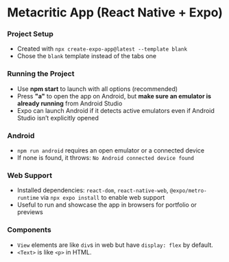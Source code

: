 # Metacritic App (React Native + Expo)

### Project Setup

* Created with `npx create-expo-app@latest --template blank`
* Chose the `blank` template instead of the tabs one

### Running the Project

* Use **npm start** to launch with all options (recommended)
* Press **"a"** to open the app on Android, but **make sure an emulator is already running** from Android Studio
* Expo can launch Android if it detects active emulators even if Android Studio isn’t explicitly opened

### Android

* `npm run android` requires an open emulator or a connected device
* If none is found, it throws: `No Android connected device found`

### Web Support

* Installed dependencies: `react-dom`, `react-native-web`, `@expo/metro-runtime` via `npx expo install` to enable web support
* Useful to run and showcase the app in browsers for portfolio or previews

### Components

* `View` elements are like `div`s in web but have `display: flex` by default.
* `<Text>` is like `<p>` in HTML.